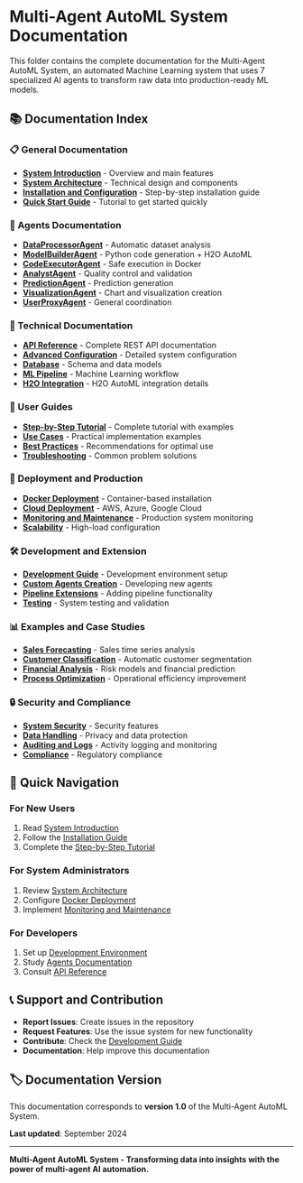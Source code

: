 # Multi-Agent AutoML System Documentation

This folder contains the complete documentation for the Multi-Agent AutoML System, an automated Machine Learning system that uses 7 specialized AI agents to transform raw data into production-ready ML models.

## 📚 Documentation Index

### 📋 General Documentation
- [**System Introduction**](01_introduction_en.md) - Overview and main features
- [**System Architecture**](02_architecture_en.md) - Technical design and components
- [**Installation and Configuration**](03_installation_en.md) - Step-by-step installation guide
- [**Quick Start Guide**](04_quick_start_en.md) - Tutorial to get started quickly

### 🤖 Agents Documentation
- [**DataProcessorAgent**](agents/data_processor_agent_en.md) - Automatic dataset analysis
- [**ModelBuilderAgent**](agents/model_builder_agent_en.md) - Python code generation + H2O AutoML
- [**CodeExecutorAgent**](agents/code_executor_agent_en.md) - Safe execution in Docker
- [**AnalystAgent**](agents/analyst_agent_en.md) - Quality control and validation
- [**PredictionAgent**](agents/prediction_agent_en.md) - Prediction generation
- [**VisualizationAgent**](agents/visualization_agent_en.md) - Chart and visualization creation
- [**UserProxyAgent**](agents/user_proxy_agent_en.md) - General coordination

### 🔧 Technical Documentation
- [**API Reference**](api/api_reference_en.md) - Complete REST API documentation
- [**Advanced Configuration**](technical/advanced_configuration_en.md) - Detailed system configuration
- [**Database**](technical/database_schema_en.md) - Schema and data models
- [**ML Pipeline**](technical/ml_pipeline_en.md) - Machine Learning workflow
- [**H2O Integration**](technical/h2o_integration_en.md) - H2O AutoML integration details

### 📖 User Guides
- [**Step-by-Step Tutorial**](tutorials/step_by_step_tutorial_en.md) - Complete tutorial with examples
- [**Use Cases**](tutorials/use_cases_en.md) - Practical implementation examples
- [**Best Practices**](tutorials/best_practices_en.md) - Recommendations for optimal use
- [**Troubleshooting**](tutorials/troubleshooting_en.md) - Common problem solutions

### 🚀 Deployment and Production
- [**Docker Deployment**](deployment/docker_deployment_en.md) - Container-based installation
- [**Cloud Deployment**](deployment/cloud_deployment_en.md) - AWS, Azure, Google Cloud
- [**Monitoring and Maintenance**](deployment/monitoring_en.md) - Production system monitoring
- [**Scalability**](deployment/scalability_en.md) - High-load configuration

### 🛠️ Development and Extension
- [**Development Guide**](development/development_guide_en.md) - Development environment setup
- [**Custom Agents Creation**](development/custom_agents_en.md) - Developing new agents
- [**Pipeline Extensions**](development/pipeline_extensions_en.md) - Adding pipeline functionality
- [**Testing**](development/testing_en.md) - System testing and validation

### 📊 Examples and Case Studies
- [**Sales Forecasting**](examples/sales_forecasting_en.md) - Sales time series analysis
- [**Customer Classification**](examples/customer_classification_en.md) - Automatic customer segmentation
- [**Financial Analysis**](examples/financial_analysis_en.md) - Risk models and financial prediction
- [**Process Optimization**](examples/process_optimization_en.md) - Operational efficiency improvement

### 🔒 Security and Compliance
- [**System Security**](security/security_overview_en.md) - Security features
- [**Data Handling**](security/data_handling_en.md) - Privacy and data protection
- [**Auditing and Logs**](security/auditing_en.md) - Activity logging and monitoring
- [**Compliance**](security/compliance_en.md) - Regulatory compliance

## 🎯 Quick Navigation

### For New Users
1. Read [System Introduction](01_introduction_en.md)
2. Follow the [Installation Guide](03_installation_en.md)
3. Complete the [Step-by-Step Tutorial](tutorials/step_by_step_tutorial_en.md)

### For System Administrators
1. Review [System Architecture](02_architecture_en.md)
2. Configure [Docker Deployment](deployment/docker_deployment_en.md)
3. Implement [Monitoring and Maintenance](deployment/monitoring_en.md)

### For Developers
1. Set up [Development Environment](development/development_guide_en.md)
2. Study [Agents Documentation](agents/)
3. Consult [API Reference](api/api_reference_en.md)

## 📞 Support and Contribution

- **Report Issues**: Create issues in the repository
- **Request Features**: Use the issue system for new functionality
- **Contribute**: Check the [Development Guide](development/development_guide_en.md)
- **Documentation**: Help improve this documentation

## 🏷️ Documentation Version

This documentation corresponds to **version 1.0** of the Multi-Agent AutoML System.

**Last updated**: September 2024

---

**Multi-Agent AutoML System - Transforming data into insights with the power of multi-agent AI automation.**